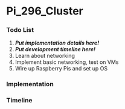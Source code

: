# Pi_296_Cluster

### Todo List

1. ***Put implementation details here!***
2. ***Put development timeline here!***
3. Learn about networking
4. Implement basic networking, test on VMs
5. Wire up Raspberry Pis and set up OS

### Implementation

### Timeline
